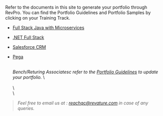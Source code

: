 Refer to the documents in this site to generate your portfolio through RevPro. You can find the Portfolio Guidelines and Portfolio Samples by clicking on your Training Track.

- [Full Stack Java with Microservices](./javams-guidelines.md)
- [.NET Full Stack](./dotnet-guidelines.md)
- [Salesforce CRM](./salesforce-guidelines.md)
- [Pega](./pega-guidelines.md)
      
    
      
    \
*Bench/Returing Associatesc refer to the [Portfolio Guidelines](./bench-guidelines.md) to update your portfolio.*
     \  
    \
    \  
    \
> *Feel free to email us at : [reachqc@revature.com](mailto:reachqc@revature.com) in case of any queries.*
